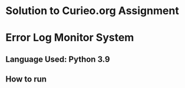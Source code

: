 # Solution to Curieo.org Assignment
# Error Log Monitor System

## Language Used: Python 3.9

## How to run 
